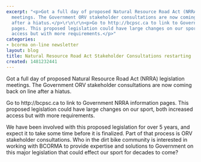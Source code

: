 ```yaml
---
excerpt: "<p>Got a full day of proposed Natural Resource Road Act (NRRA) legislation
  meetings. The Government ORV stakeholder consultations are now coming back on line
  after a hiatus.</p>\r\n\r\n<p>Go to http://bcpsc.ca to link to Government NRRA information
  pages. This proposed legislation could have large changes on our sport, both increased
  access but with more requirements.</p>"
categories:
- bcorma on-line newsletter
layout: blog
title: Natural Resource Road Act Stakeholder Consultations restarting
created: 1481232441
---
```

<p>Got a full day of proposed Natural Resource Road Act (NRRA) legislation meetings. The Government ORV stakeholder consultations are now coming back on line after a hiatus.</p>

<p>Go to http://bcpsc.ca to link to Government NRRA information pages. This proposed legislation could have large changes on our sport, both increased access but with more requirements.</p>

<p>We have been involved with this proposed legislation for over 5 years, and expect it to take some time before it is finalized. Part of that process is ORV stakeholder consultations. Who in the dirt bike community is interested in working with BCORMA to provide expertise and solutions to Government on this major legislation that could effect our sport for decades to come?</p>
